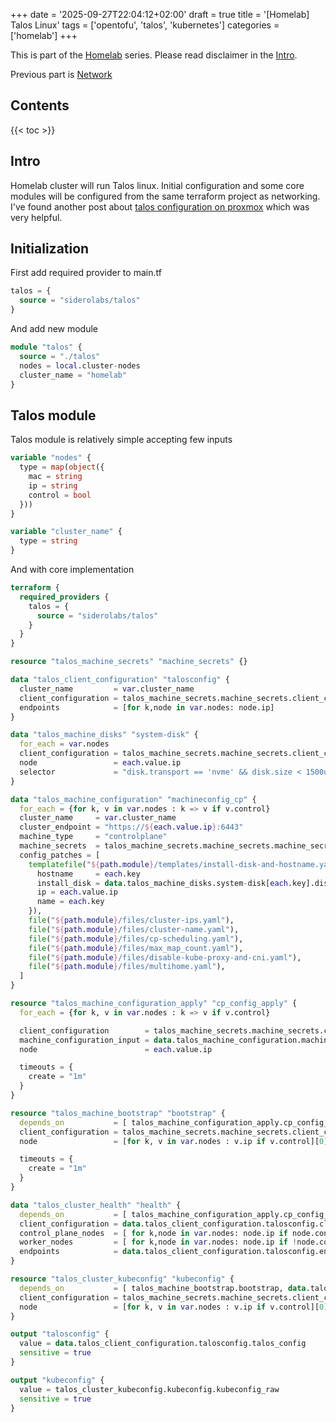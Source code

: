 +++
date = '2025-09-27T22:04:12+02:00'
draft = true
title = '[Homelab] Talos Linux'
tags = ['opentofu', 'talos', 'kubernetes']
categories = ['homelab']
+++

This is part of the [Homelab](/categories/homelab/) series. Please read disclaimer in the [Intro](/posts/homelab/).

Previous part is [Network](/posts/network/)

## Contents

{{< toc >}}

## Intro

Homelab cluster will run Talos linux. Initial configuration and some core modules will be configured from the same terraform project as networking. I've found another post about [talos configuration on proxmox](https://olav.ninja/talos-cluster-on-proxmox-with-terraform) which was very helpful.

## Initialization

First add required provider to main.tf
```terraform {filename=main.tf}
talos = {
  source = "siderolabs/talos"
}
```

And add new module 
```terraform {filename=main.tf}
module "talos" {
  source = "./talos"
  nodes = local.cluster-nodes
  cluster_name = "homelab"
}
```

## Talos module

Talos module is relatively simple accepting few inputs

```terraform {filename=input.tf}
variable "nodes" {
  type = map(object({
    mac = string
    ip = string
    control = bool
  }))
}

variable "cluster_name" {
  type = string
}
```

And with core implementation

```terraform {filename=talos.tf}
terraform {
  required_providers {
    talos = {
      source = "siderolabs/talos"
    }
  }
}

resource "talos_machine_secrets" "machine_secrets" {}

data "talos_client_configuration" "talosconfig" {
  cluster_name         = var.cluster_name
  client_configuration = talos_machine_secrets.machine_secrets.client_configuration
  endpoints            = [for k,node in var.nodes: node.ip]
}

data "talos_machine_disks" "system-disk" {
  for_each = var.nodes
  client_configuration = talos_machine_secrets.machine_secrets.client_configuration
  node                 = each.value.ip
  selector             = "disk.transport == 'nvme' && disk.size < 1500u * GB"
}

data "talos_machine_configuration" "machineconfig_cp" {
  for_each = {for k, v in var.nodes : k => v if v.control}
  cluster_name     = var.cluster_name
  cluster_endpoint = "https://${each.value.ip}:6443"
  machine_type     = "controlplane"
  machine_secrets  = talos_machine_secrets.machine_secrets.machine_secrets
  config_patches = [
    templatefile("${path.module}/templates/install-disk-and-hostname.yaml.tmpl", {
      hostname     = each.key
      install_disk = data.talos_machine_disks.system-disk[each.key].disks[0].dev_path
      ip = each.value.ip
      name = each.key
    }),
    file("${path.module}/files/cluster-ips.yaml"),
    file("${path.module}/files/cluster-name.yaml"),
    file("${path.module}/files/cp-scheduling.yaml"),
    file("${path.module}/files/max_map_count.yaml"),
    file("${path.module}/files/disable-kube-proxy-and-cni.yaml"),
    file("${path.module}/files/multihome.yaml"),
  ]
}

resource "talos_machine_configuration_apply" "cp_config_apply" {
  for_each = {for k, v in var.nodes : k => v if v.control}

  client_configuration        = talos_machine_secrets.machine_secrets.client_configuration
  machine_configuration_input = data.talos_machine_configuration.machineconfig_cp[each.key].machine_configuration
  node                        = each.value.ip

  timeouts = {
    create = "1m"
  }
}

resource "talos_machine_bootstrap" "bootstrap" {
  depends_on           = [ talos_machine_configuration_apply.cp_config_apply ]
  client_configuration = talos_machine_secrets.machine_secrets.client_configuration
  node                 = [for k, v in var.nodes : v.ip if v.control][0]

  timeouts = {
    create = "1m"
  }
}

data "talos_cluster_health" "health" {
  depends_on           = [ talos_machine_configuration_apply.cp_config_apply ]
  client_configuration = data.talos_client_configuration.talosconfig.client_configuration
  control_plane_nodes  = [ for k,node in var.nodes: node.ip if node.control ]
  worker_nodes         = [ for k,node in var.nodes: node.ip if !node.control ]
  endpoints            = data.talos_client_configuration.talosconfig.endpoints
}

resource "talos_cluster_kubeconfig" "kubeconfig" {
  depends_on           = [ talos_machine_bootstrap.bootstrap, data.talos_cluster_health.health ]
  client_configuration = talos_machine_secrets.machine_secrets.client_configuration
  node                 = [for k, v in var.nodes : v.ip if v.control][0]
}

output "talosconfig" {
  value = data.talos_client_configuration.talosconfig.talos_config
  sensitive = true
}

output "kubeconfig" {
  value = talos_cluster_kubeconfig.kubeconfig.kubeconfig_raw
  sensitive = true
}
```